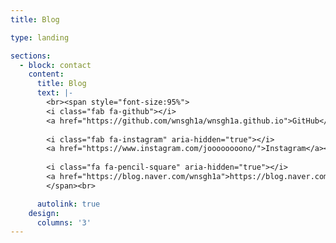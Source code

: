 ```yaml
---
title: Blog

type: landing

sections:
  - block: contact
    content:
      title: Blog
      text: |- 
        <br><span style="font-size:95%">
        <i class="fab fa-github"></i> 
        <a href="https://github.com/wnsgh1a/wnsgh1a.github.io">GitHub</a><br>
        
        <i class="fab fa-instagram" aria-hidden="true"></i> 
        <a href="https://www.instagram.com/joooooooono/">Instagram</a><br>
        
        <i class="fa fa-pencil-square" aria-hidden="true"></i>
        <a href="https://blog.naver.com/wnsgh1a">https://blog.naver.com/wnsgh1a</a>
        </span><br>

      autolink: true
    design:
      columns: '3'
---
```

